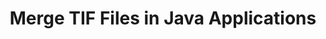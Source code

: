 ---
############################# Static ############################
layout: "autogen"
draft: false
path: "merger/java/tif/"
otherformats: PDF BMP CSV DOC DOCM DOCX DOT DOTM DOTX EPUB Excel HTML Image MHT MHTML ODP ODS ODT OTP OTT PNG POTM POTX PPS PPSM PPSX PPT PPTM PPTX PS RTF TEXF TSV TXT VDX Visio VSDM VSDX VSSX VSSM VSTM VSTX VSX VTX Web Word Worksheet XLAM XLS XLSB XLSM XLSX XLT XLTM XLTX XPS

############################# Head ############################
head_title: "Merge TIF Files via Java & J2SE Documents Merger API"
head_description: "Merge multiple TIF files into a single file using Java documents merger API with all data, style and formatting as the source documents."

############################# Header ############################
title: "Merge TIF Files in Java Applications"
description: "Merge multiple TIF files into a single file using Java documents merger API. Merge selected pages or page ranges from various source documents into a single resultant document with all data, style and formatting as the source documents."

############################# SubMenu ############################
submenu:
    enable: true

############################# About ############################
about:
    enable: true
    title: "GroupDocs.Merger for Java API"
    content: |
        GroupDocs.Merger for Java library offers a simple solution to safely merge & split between a wide range of document formats including PDF, Microsoft Office (Word, Excel, PowerPoint, OneNote), OpenDocument, HTML, images and many others within .NET applications. By adding just a few lines of the code, perform several document operations such as move, remove, rotate, swap, extract or change the orientation of pages within the documents. The documents merging API also supports previewing document pages as an image to analyse the document structure, formatting and content on the page.
        
        GroupDocs.Merger APIs are well supported on all major operating systems and Java versions including J2SE 7.0 (1.7), J2SE 8.0 (1.8) and Java 10.

############################# Steps ############################
steps:
    enable: true
    title_left: "Merge Two or More TIF Files in Java"
    content_left: |
        [GroupDocs.Merger](https://products.groupdocs.com/merger/java/) makes it easy for Java developers to merge multiple TIF files by implementing a few easy steps.

        *   Create an instance of **Merger** class and load TIF file.
        *   Call **Join** method of **Merger** class instance and load another TIF file.
        *   Call **Save** method of **Merger** class instance to save the merged document.
        
    title_right: "System Requirements"
    content_right: |
        Before executing the code example below, please make sure that you have the following prerequisites installed on your system.

        *   Operating Systems: Microsoft Windows, Linux, MacOS
        *   Development Environments: NetBeans, IntelliJ IDEA, Eclipse
        *   Frameworks: Java 7 (1.7) and above
        *   Download the latest version of GroupDocs.Merger for Java from [Maven](https://repository.groupdocs.com/webapp/#/artifacts/browse/tree/General/repo/com/groupdocs/groupdocs-merger)
        
    code: |
        ```java
        // Merge TIF files using GroupDocs.Merger API
        // Instantiate Merger with input TIF document
        Merger merger = new Merger("input_1.tif"))
          {
            // Call Join method of Merger class instance and pass second source document path
            merger.Join("input_2.tif");
            
            // Call Save method of Merger class instance to save merged document
            merger.Save("merged-file.tif");
          }
        ```
        

demos:
    enable: true
        

about_formats:
    enable: true


more_formats:
    enable: true


back_to_top:
    enable: true
---